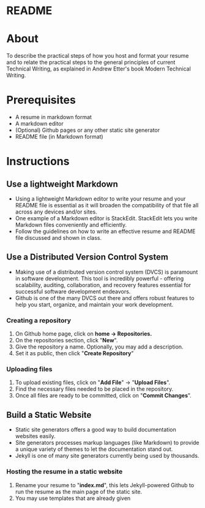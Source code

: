 # README
# About
To describe the practical steps of how you host and format your resume and to relate the practical steps to the general principles of current Technical Writing, as explained in Andrew Etter's book Modern Technical Writing.

# Prerequisites
- A resume in markdown format
- A markdown editor
- (Optional) Github pages or any other static site generator
- README file (in Markdown format)

# Instructions
## Use a lightweight Markdown
- Using a lightweight Markdown editor to write your resume and your README file is essential as it will broaden the compatibility of that file all across any devices and/or sites.
- One example of a Markdown editor is StackEdit. StackEdit lets you write Markdown files conveniently and efficiently.
- Follow the guidelines on how to write an effective resume and README file discussed and shown in class.
## Use a Distributed Version Control System
-   Making use of a distributed version control system (DVCS) is paramount in software development. This tool is incredibly powerful - offering scalability, auditing, collaboration, and recovery features essential for successful software development endeavors.
- Github is one of the many DVCS out there and offers robust features to help you start, organize, and maintain your work development.
### Creating a repository
1. On Github home page, click on **home -> Repositories.**
2. On the repositories section, click "**New**".
3. Give the repository a name. Optionally, you may add a description.
4. Set it as public, then click "**Create Repository**"
### Uploading files
1. To upload existing files, click on "**Add File**" -> "**Upload Files**".
2. Find the necessary files needed to be placed in the repository.
3. Once all files are ready to be committed, click on "**Commit Changes**".

## Build a Static Website
- Static site generators offers a good way to build documentation websites easily.
- Site generators processes markup languages (like Markdown) to provide a unique variety of themes to let the documentation stand out.
- Jekyll is one of many site generators currently being used by thousands.
 
 ### Hosting the resume in a static website
1. Rename your resume to "**index.md**", this lets Jekyll-powered Github to run the resume as the main page of the static site.
2. You may use templates that are already given 
<!--stackedit_data:
eyJoaXN0b3J5IjpbMjA2NDkzNjY1Myw5NjI0Mjc1MDQsMzUxMz
I0MTgxLDEyMTc1Mjg2MDksMTA3OTIyMzA5LC02NDI0MjAwOTcs
MTY2MjMyMTk0NCwtMzI5MzQ1NTY5LC0xMTY5MDIzODAxLDE1Mz
c3MzE5MzksMTgyMDY2MzYyNiwtMjA4ODc0NjYxMl19
-->
